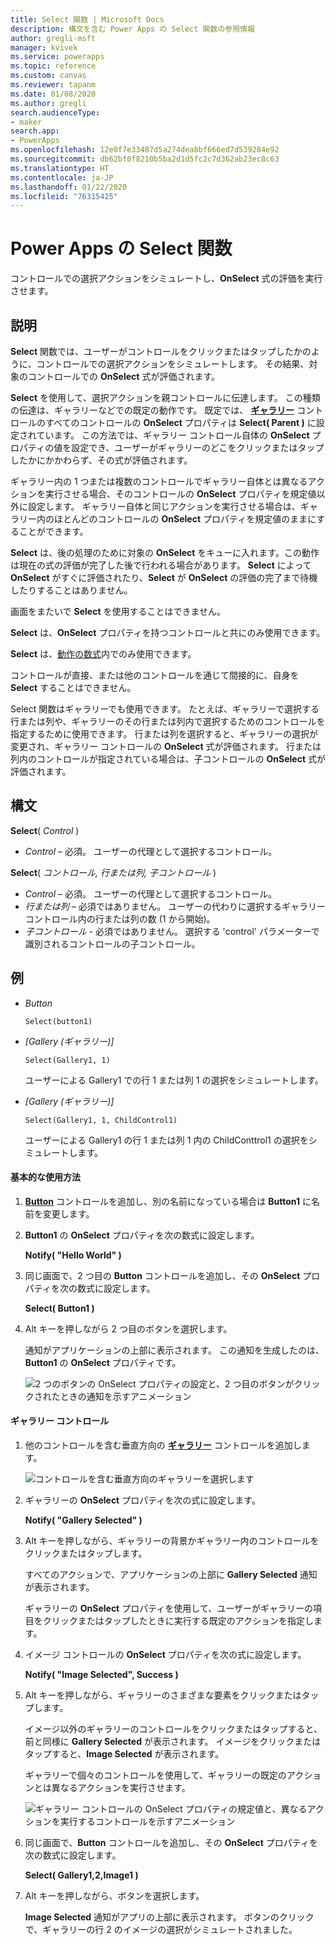 ```yaml
---
title: Select 関数 | Microsoft Docs
description: 構文を含む Power Apps の Select 関数の参照情報
author: gregli-msft
manager: kvivek
ms.service: powerapps
ms.topic: reference
ms.custom: canvas
ms.reviewer: tapanm
ms.date: 01/08/2020
ms.author: gregli
search.audienceType:
- maker
search.app:
- PowerApps
ms.openlocfilehash: 12e0f7e33487d5a274dea8bf666ed7d539284e92
ms.sourcegitcommit: db62bf0f8210b5ba2d1d5fc2c7d362ab23ec8c63
ms.translationtype: HT
ms.contentlocale: ja-JP
ms.lasthandoff: 01/22/2020
ms.locfileid: "76315425"
---
```

# <a name="select-function-in-power-apps"></a>Power Apps の Select 関数
コントロールでの選択アクションをシミュレートし、**OnSelect** 式の評価を実行させます。

## <a name="description"></a>説明
**Select** 関数では、ユーザーがコントロールをクリックまたはタップしたかのように、コントロールでの選択アクションをシミュレートします。 その結果、対象のコントロールでの **OnSelect** 式が評価されます。

**Select** を使用して、選択アクションを親コントロールに伝達します。 この種類の伝達は、ギャラリーなどでの既定の動作です。 既定では、 **[ギャラリー](../controls/control-gallery.md)** コントロールのすべてのコントロールの **OnSelect** プロパティは **Select( Parent )** に設定されています。 この方法では、ギャラリー コントロール自体の **OnSelect** プロパティの値を設定でき、ユーザーがギャラリーのどこをクリックまたはタップしたかにかかわらず、その式が評価されます。

ギャラリー内の 1 つまたは複数のコントロールでギャラリー自体とは異なるアクションを実行させる場合、そのコントロールの **OnSelect** プロパティを規定値以外に設定します。 ギャラリー自体と同じアクションを実行させる場合は、ギャラリー内のほとんどのコントロールの **OnSelect** プロパティを規定値のままにすることができます。

**Select** は、後の処理のために対象の **OnSelect** をキューに入れます。この動作は現在の式の評価が完了した後で行われる場合があります。 **Select** によって **OnSelect** がすぐに評価されたり、**Select** が **OnSelect** の評価の完了まで待機したりすることはありません。

画面をまたいで **Select** を使用することはできません。

**Select** は、**OnSelect** プロパティを持つコントロールと共にのみ使用できます。

**Select** は、[動作の数式](../working-with-formulas-in-depth.md)内でのみ使用できます。

コントロールが直接、または他のコントロールを通じて間接的に、自身を **Select** することはできません。

Select 関数はギャラリーでも使用できます。 たとえば、ギャラリーで選択する行または列や、ギャラリーのその行または列内で選択するためのコントロールを指定するために使用できます。 行または列を選択すると、ギャラリーの選択が変更され、ギャラリー コントロールの **OnSelect** 式が評価されます。 行または列内のコントロールが指定されている場合は、子コントロールの **OnSelect** 式が評価されます。 

## <a name="syntax"></a>構文
**Select**( *Control* )

* *Control* – 必須。  ユーザーの代理として選択するコントロール。

**Select**( *コントロール, 行または列, 子コントロール* )

- *Control* – 必須。 ユーザーの代理として選択するコントロール。
- *行または列* – 必須ではありません。 ユーザーの代わりに選択するギャラリー コントロール内の行または列の数 (1 から開始)。
- *子コントロール* - 必須ではありません。 選択する 'control' パラメーターで識別されるコントロールの子コントロール。 

## <a name="examples"></a>例

- *Button*

    ```Select(button1)```

- *[Gallery (ギャラリー)]* 

    ```Select(Gallery1, 1)```

    ユーザーによる Gallery1 での行 1 または列 1 の選択をシミュレートします。 

- *[Gallery (ギャラリー)]* 

    ```Select(Gallery1, 1, ChildControl1)```

    ユーザーによる Gallery1 の行 1 または列 1 内の ChildConttrol1 の選択をシミュレートします。

#### <a name="basic-usage"></a>基本的な使用方法

1. **[Button](../controls/control-button.md)** コントロールを追加し、別の名前になっている場合は **Button1** に名前を変更します。

1. **Button1** の **OnSelect** プロパティを次の数式に設定します。

    **Notify( "Hello World" )**

1. 同じ画面で、2 つ目の **Button** コントロールを追加し、その **OnSelect** プロパティを次の数式に設定します。

    **Select( Button1 )**

1. Alt キーを押しながら 2 つ目のボタンを選択します。

    通知がアプリケーションの上部に表示されます。 この通知を生成したのは、**Button1** の **OnSelect** プロパティです。

    ![2 つのボタンの OnSelect プロパティの設定と、2 つ目のボタンがクリックされたときの通知を示すアニメーション](media/function-select/basic-select.gif)

#### <a name="gallery-control"></a>ギャラリー コントロール

1. 他のコントロールを含む垂直方向の **[ギャラリー](../controls/control-gallery.md)** コントロールを追加します。

    ![コントロールを含む垂直方向のギャラリーを選択します](media/function-select/select-gallery.png)

2. ギャラリーの **OnSelect** プロパティを次の式に設定します。
 
    **Notify( "Gallery Selected" )**

3. Alt キーを押しながら、ギャラリーの背景かギャラリー内のコントロールをクリックまたはタップします。

    すべてのアクションで、アプリケーションの上部に **Gallery Selected** 通知が表示されます。

    ギャラリーの **OnSelect** プロパティを使用して、ユーザーがギャラリーの項目をクリックまたはタップしたときに実行する既定のアクションを指定します。

5. イメージ コントロールの **OnSelect** プロパティを次の式に設定します。

    **Notify( "Image Selected", Success )**

6. Alt キーを押しながら、ギャラリーのさまざまな要素をクリックまたはタップします。

    イメージ以外のギャラリーのコントロールをクリックまたはタップすると、前と同様に **Gallery Selected** が表示されます。 イメージをクリックまたはタップすると、**Image Selected** が表示されます。
 
    ギャラリーで個々のコントロールを使用して、ギャラリーの既定のアクションとは異なるアクションを実行させます。

    ![ギャラリー コントロールの OnSelect プロパティの規定値と、異なるアクションを実行するコントロールを示すアニメーション](media/function-select/gallery-select.gif)

7. 同じ画面で、**Button** コントロールを追加し、その **OnSelect** プロパティを次の数式に設定します。

    **Select( Gallery1,2,Image1 )**

8. Alt キーを押しながら、ボタンを選択します。
   
     **Image Selected** 通知がアプリの上部に表示されます。 ボタンのクリックで、ギャラリーの行 2 のイメージの選択がシミュレートされました。  

